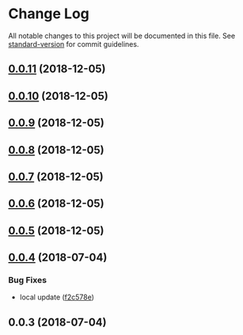 # Change Log

All notable changes to this project will be documented in this file. See [standard-version](https://github.com/conventional-changelog/standard-version) for commit guidelines.

<a name="0.0.11"></a>
## [0.0.11](https://github.com/rhases/cep-as-promised/compare/v0.0.10...v0.0.11) (2018-12-05)



<a name="0.0.10"></a>
## [0.0.10](https://github.com/rhases/cep-as-promised/compare/v0.0.9...v0.0.10) (2018-12-05)



<a name="0.0.9"></a>
## [0.0.9](https://github.com/rhases/cep-as-promised/compare/v0.0.8...v0.0.9) (2018-12-05)



<a name="0.0.8"></a>
## [0.0.8](https://github.com/rhases/cep-as-promised/compare/v0.0.7...v0.0.8) (2018-12-05)



<a name="0.0.7"></a>
## [0.0.7](https://github.com/rhases/cep-as-promised/compare/v0.0.6...v0.0.7) (2018-12-05)



<a name="0.0.6"></a>
## [0.0.6](https://github.com/rhases/cep-as-promised/compare/v0.0.4...v0.0.6) (2018-12-05)



<a name="0.0.5"></a>
## [0.0.5](https://github.com/rhases/cep-as-promised/compare/v0.0.4...v0.0.5) (2018-12-05)



<a name="0.0.4"></a>
## [0.0.4](https://github.com/rhases/cep-as-promised/compare/v0.0.3...v0.0.4) (2018-07-04)


### Bug Fixes

* local update ([f2c578e](https://github.com/rhases/cep-as-promised/commit/f2c578e))



<a name="0.0.3"></a>
## 0.0.3 (2018-07-04)
